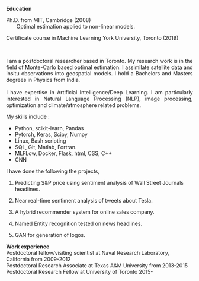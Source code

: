 

**Education**
  <br/>
  
Ph.D. from MIT, Cambridge (2008)
  <br/>
&nbsp;&nbsp;&nbsp;&nbsp;&nbsp;&nbsp;  Optimal estimation applied to non-linear models.
    
Certificate course in Machine Learning York University, Toronto (2019)

<br/>

<p align="justify">
I am a postdoctoral researcher based in Toronto.  My research work is in the field of Monte-Carlo based optimal estimation.
I assimilate satellite data and insitu observations into geospatial models. I hold a Bachelors and Masters degrees in Physics from India.
 
<br/> 
<br/> 
I have expertise in Artificial Intelligence/Deep Learning. I am particularly interested in  Natural Language Processing (NLP), image processing, optimization and climate/atmosphere related problems.
</p>


My skills include :
  
  * Python, scikit-learn, Pandas
  * Pytorch, Keras, Scipy, Numpy
  * Linux, Bash scripting
  * SQL, Git, Matlab, Fortran.
  * MLFLow, Docker, Flask, html, CSS, C++
  * CNN


I have done the following the projects,

1. Predicting S&P price using sentiment analysis of Wall Street Journals headlines.

2. Near real-time sentiment analysis of tweets about Tesla.

3. A hybrid recommender system for online sales company.

4. Named Entity recognition tested on news headlines.

5. GAN for generation of logos.

**Work experience**
  <br/>
  Postdoctoral fellow/visiting scientist at Naval Research Laboratory, California from 2009-2012
  <br/>
  Postdoctoral Research Associate at Texas A&M University from 2013-2015
  <br/>
  Postdoctoral Research Fellow at University of Toronto 2015-
  
  
  
